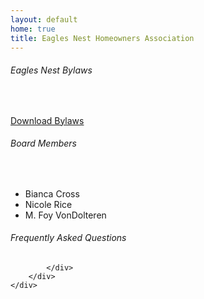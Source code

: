 ```yaml
---
layout: default
home: true
title: Eagles Nest Homeowners Association
---
```


<div class="row">
    <div class="span12">
    <div class="row">
            <div class="span4">
            	<h6>Eagles Nest Bylaws</h6>
                <br/>
                <p><a class="btn btn-large" href="/files/Eagles_Nest_Bylaws.pdf"><i class="icon-download"></i> Download Bylaws</a></p>    
            </div>
            <div class="span3">
                <h6>Board Members</h6>
                <br/>
                <ul>
                    <li>Bianca Cross</li>
                    <li>Nicole Rice</li>
                    <li>M. Foy VonDolteren</li>
                </ul>
            </div>
            <div class="span4">
         		<h6>Frequently Asked Questions</h6>
         		   		    
            </div>
        </div>
    </div>
</div>


